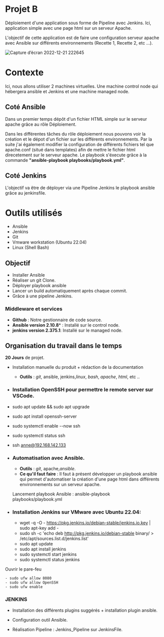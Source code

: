 # Projet B

Déploiement d'une application sous forme de Pipeline avec Jenkins.
Ici, application simple avec une page html sur un serveur Apache.

L'objectif de cette application est de faire une configuration serveur apache avec Ansible sur différents environnements (Recette 1, Recette 2, etc ...). 

![Capture d’écran 2022-12-21 222645](https://user-images.githubusercontent.com/85136214/209154722-dda763f9-4b87-4d49-ad25-b4d29c70ba05.png)


# Contexte
Ici, nous allons utiliser 2 machines virtuelles. Une machine control node qui hébergera ansible et Jenkins et une machine managed node.

## Coté Ansible ##

Dans un premier temps dépôt d'un fichier HTML simple sur le serveur apache grâce au rôle Déploiement. 

Dans les différentes tâches du rôle déploiement nous pouvons voir la création et le dépot d'un fichier sur les différents environnements. 
Par la suite j'ai également modifier la configuration de différents fichiers tel que apache.conf (situé dans templates) afin de mettre le fichier html direcetement sur le serveur apache. Le playbook s'éxecute grâce à la commande **"ansible-playbook playbooks/playbook.yml"**.

## Coté Jenkins ##

L'objectif va être de déployer via une Pipeline Jenkins le playbook ansible grâce au jenkinsfile.


# Outils utilisés

 -   Ansible
 -  Jenkins
 -   Git
 -   Vmware workstation (Ubuntu 22.04)
 -   Linux (Shell Bash)

## Objectif

 - Installer Ansible
 - Réaliser un git Clone.
 - Déployer playbook ansible 
 - Lancer un build automatiquement après chaque commit.
 - Grâce à une pipeline Jenkins.

### Middleware et services

-   **Github** : Notre gestionnaire de code source.
-   **Ansible version 2.10.8*** : Installé sur le control node.
-  **jenkins version 2.375.1**: Installé sur le managed node.

## Organisation du travail dans le temps

**20 Jours** de projet. 

-   Installation manuelle du produit + rédaction de la documentation
    -   **Outils** : _git_, ansible, jenkins,_linux_, _bash_, _apache_, _html_, etc ..

-   ### Installation OpenSSH pour permettre le remote server sur VSCode. ###

   - sudo apt update && sudo apt upgrade
   - sudo apt install openssh-server
   - sudo systemctl enable --now ssh
   - sudo systemctl status ssh

   - ssh anne@192.168.142.133

-  ### Automatisation avec Ansible. ###
    -   **Outils** : _git_, apache,_ansible_.
    -   **Ce qu'il faut faire** : Il faut à présent développer un playbook ansible qui permet d'automatiser la création d'une page html dans différents environnements sur un serveur apache.

    Lancement playbook Ansible : ansible-playbook playbooks/playbook.yml
  
-   ### Installation Jenkins sur VMware avec Ubuntu 22.04: ###

    -   wget -q -O - https://pkg.jenkins.io/debian-stable/jenkins.io.key | sudo apt-key add -
    - sudo sh -c 'echo deb http://pkg.jenkins.io/debian-stable binary/ > /etc/apt/sources.list.d/jenkins.list'
    - sudo apt update
    - sudo apt install jenkins
    - sudo systemctl start jenkins
    - sudo systemctl status jenkins

  Ouvrir le pare-feu 

    - sudo ufw allow 8080
    - sudo ufw allow OpenSSH
    - sudo ufw enable
        
### JENKINS ###

- Installation des différents plugins suggérés + installation plugin ansible.
- Configuration outil Ansible.
       
- Réalisation Pipeline : Jenkins_Pipeline sur JenkinsFile.
